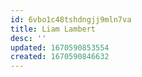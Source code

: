 ```yaml
---
id: 6vbo1c48tshdngjj9mln7va
title: Liam Lambert
desc: ''
updated: 1670590853554
created: 1670590846632
---
```

